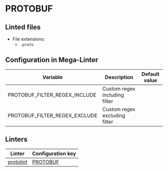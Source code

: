 <!-- markdownlint-disable MD003 MD020 MD033 MD041 -->
<!-- Generated by .automation/build.py, please do not update manually -->
<!-- Instead, update descriptor file at https://github.com/nvuillam/mega-linter/tree/master/megalinter/descriptors/protobuf.yml -->
# PROTOBUF

## Linted files

- File extensions:
  - `.proto`

## Configuration in Mega-Linter

| Variable | Description | Default value |
| ----------------- | -------------- | -------------- |
| PROTOBUF_FILTER_REGEX_INCLUDE | Custom regex including filter |  |
| PROTOBUF_FILTER_REGEX_EXCLUDE | Custom regex excluding filter |  |

## Linters

| Linter | Configuration key |
| ------ | ----------------- |
| [protolint](protobuf_protolint.md) | [PROTOBUF](protobuf_protolint.md) |
